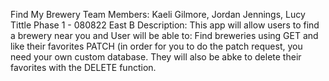 Find My Brewery
Team Members: Kaeli Gilmore, Jordan Jennings, Lucy Tittle
Phase 1 - 080822 East B 
Description: This app will allow users to find a brewery near you and User will be able to:
Find breweries using GET and like their favorites PATCH (in order for you to do the patch request, you need your own custom database. They will also be abke to delete their favorites with the DELETE function.
